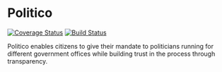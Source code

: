 # Politico

[![Coverage Status](https://coveralls.io/repos/github/ShejaEddy/Politico/badge.svg?branch=ch-project-structure-171754926)](https://coveralls.io/github/ShejaEddy/Politico?branch=ch-project-structure-171754926)
[![Build Status](https://travis-ci.com/ShejaEddy/Politico.svg?branch=develop)](https://travis-ci.com/ShejaEddy/Politico)

Politico enables citizens to give their mandate to politicians running for different government offices while building trust in the process through transparency.
